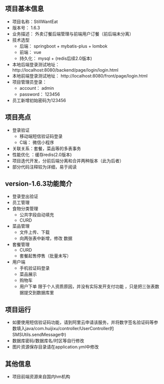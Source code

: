 ## 项目基本信息
- 项目名称：StillWantEat
- 版本号： 1.6.3
- 业务描述： 外卖订餐后端管理与前端用户订餐（前后端未分离）
- 技术选型 
    - 后端： springboot + mybatis-plus + lombok
    - 前端： vue
    - 持久化： mysql + (redis后续2.0版本)
- 本地后端登录测试地址： http://localhost:8080/backend/page/login/login.html
- 本地前端登录测试地址： http://localhost:8080/front/page/login.html
- 项目管理员登录：
  - account： admin
  - password： 123456
- 员工新增初始密码为123456

## 项目亮点
- 登录验证
  - 移动端短信验证码登录
  - C端： 微信小程序
- 关联关系：套餐，菜品等的多表事务
- 性能优化 ：缓存redis(2.0版本)
- 项目迭代开发，分前后端分离和合并两种版本（此为后者）
- 部分代码注释较为详细，易于阅读

## version-1.6.3功能简介
- 登录登出验证
- 员工管理
- 食物分类管理  
   - 公共字段自动填充
   - CURD
- 菜品管理
   - 文件上传、下载
   - 向两张表中新增，修改 数据
- 套餐管理
  - CURD
  - 套餐起售停售（批量未写）
- 用户端
   - 手机验证码登录
   - 菜品展示
   - 购物车
   - 用户下单
     限于个人资质原因，并没有实际发开支付功能 ，只是把三张表数据提交到数据库里

## 项目运行
- 如要使用短信验证码功能，请到阿里云申请该服务，并将数字签名验证码等参数填入java/com.huijixu/controller/UserController的SMSUtils.sendMessage中)
- 数据库密码/数据库名/时区等自行修改
- 图片资源保存目录请在application.yml中修改


##  其他信息
- 项目前端资源来自国内hm机构
